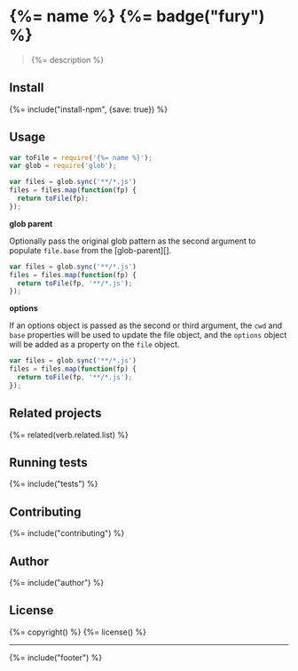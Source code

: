 # {%= name %} {%= badge("fury") %}

> {%= description %}

## Install
{%= include("install-npm", {save: true}) %}

## Usage

```js
var toFile = require('{%= name %}');
var glob = require('glob');

var files = glob.sync('**/*.js')
files = files.map(function(fp) {
  return toFile(fp);
});
```

**glob parent**

Optionally pass the original glob pattern as the second argument to populate `file.base` from the [glob-parent][].

```js
var files = glob.sync('**/*.js')
files = files.map(function(fp) {
  return toFile(fp, '**/*.js');
});
```

**options**

If an options object is passed as the second or third argument, the `cwd` and `base` properties will be used to update the file object, and the `options` object will be added as a property on the `file` object.

```js
var files = glob.sync('**/*.js')
files = files.map(function(fp) {
  return toFile(fp, '**/*.js');
});
```

## Related projects
{%= related(verb.related.list) %}  

## Running tests
{%= include("tests") %}

## Contributing
{%= include("contributing") %}

## Author
{%= include("author") %}

## License
{%= copyright() %}
{%= license() %}

***

{%= include("footer") %}
